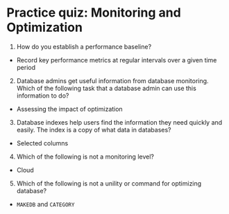 # Practice quiz: Monitoring and Optimization

1. How do you establish a performance baseline?

- Record key performance metrics at regular intervals over a given time period

2. Database admins get useful information from database monitoring. Which of the following task that a database admin can use this information to do?

- Assessing the impact of optimization

3. Database indexes help users find the information they need quickly and easily. The index is a copy of what data in databases?

- Selected columns

4. Which of the following is not a monitoring level?

- Cloud

5. Which of the following is not a unility or command for optimizing database?

- `MAKEDB` and `CATEGORY`
